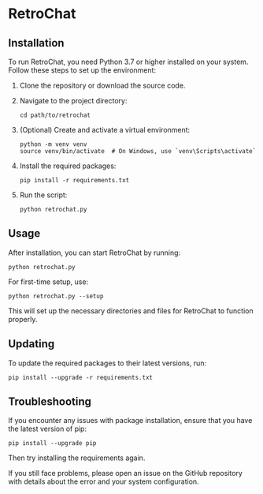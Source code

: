 # RetroChat

## Installation

To run RetroChat, you need Python 3.7 or higher installed on your system. Follow these steps to set up the environment:

1. Clone the repository or download the source code.

2. Navigate to the project directory:
   ```
   cd path/to/retrochat
   ```

3. (Optional) Create and activate a virtual environment:
   ```
   python -m venv venv
   source venv/bin/activate  # On Windows, use `venv\Scripts\activate`
   ```

4. Install the required packages:
   ```
   pip install -r requirements.txt
   ```

5. Run the script:
   ```
   python retrochat.py
   ```

## Usage

After installation, you can start RetroChat by running:

```
python retrochat.py
```

For first-time setup, use:

```
python retrochat.py --setup
```

This will set up the necessary directories and files for RetroChat to function properly.

## Updating

To update the required packages to their latest versions, run:

```
pip install --upgrade -r requirements.txt
```

## Troubleshooting

If you encounter any issues with package installation, ensure that you have the latest version of pip:

```
pip install --upgrade pip
```

Then try installing the requirements again.

If you still face problems, please open an issue on the GitHub repository with details about the error and your system configuration.